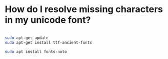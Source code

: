 # How do I resolve missing characters in my unicode font?
```sh

sudo apt-get update
sudo apt-get install ttf-ancient-fonts

sudo apt install fonts-noto
```


